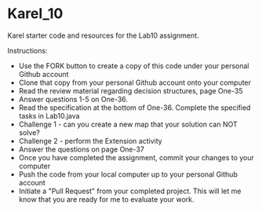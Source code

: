 Karel_10
======

Karel starter code and resources for the Lab10 assignment.

Instructions:
* Use the FORK button to create a copy of this code under your personal Github account
* Clone that copy from your personal Github account onto your computer
* Read the review material regarding decision structures, page One-35
* Answer questions 1-5 on One-36.
* Read the specification at the bottom of One-36.  Complete the specified tasks in Lab10.java
* Challenge 1 - can you create a new map that your solution can NOT solve?
* Challenge 2 - perform the Extension activity 
* Answer the questions on page One-37
* Once you have completed the assignment, commit your changes to your computer
* Push the code from your local computer up to your personal Github account
* Initiate a "Pull Request" from your completed project.  This will let me know that you are ready for me to evaluate your work.
